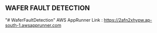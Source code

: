 ## WAFER FAULT DETECTION

"# WaferFaultDetection" 
AWS AppRunner Link : https://2afn2xhypw.ap-south-1.awsapprunner.com
